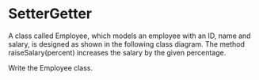 # SetterGetter
A class called Employee, which models an employee with an ID, name and salary, is designed as shown in the following class diagram. The method raiseSalary(percent) increases the salary by the given percentage. 

Write the Employee class.
